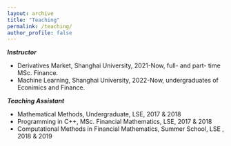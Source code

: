 ```yaml
---
layout: archive
title: "Teaching"
permalink: /teaching/
author_profile: false
---
```


***Instructor***

- Derivatives Market,  Shanghai University, 2021-Now, full- and part- time MSc. Finance.
- Machine Learning, Shanghai University, 2022-Now, undergraduates of Econimics and Finance.


***Teaching Assistant***

- Mathematical Methods, Undergraduate, LSE, 2017 & 2018
- Programming in C++, MSc. Financial Mathematics, LSE, 2017 & 2018
- Computational Methods in Financial Mathematics, Summer School, LSE , 2018 & 2019

